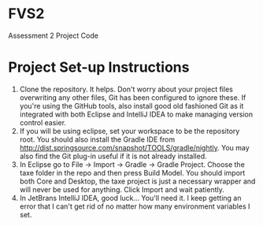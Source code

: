 FVS2
====

Assessment 2 Project Code

Project Set-up Instructions
===========================

1. Clone the repository.  It helps.  Don't worry about your project files overwriting any other files, Git has been configured to ignore these.  If you're using the GitHub tools, also install good old fashioned Git as it integrated with both Eclipse and IntelliJ IDEA to make managing version control easier.
2. If you will be using eclipse, set your workspace to be the repository root.  You should also install the Gradle IDE from http://dist.springsource.com/snapshot/TOOLS/gradle/nightly.  You may also find the Git plug-in useful if it is not already installed.
3. In Eclipse go to File -> Import -> Gradle -> Gradle Project.  Choose the taxe folder in the repo and then press Build Model.  You should import both Core and Desktop, the taxe project is just a necessary wrapper and will never be used for anything.  Click Import and wait patiently.
4. In JetBrans IntelliJ IDEA, good luck... You'll need it.  I keep getting an error that I can't get rid of no matter how many environment variables I set.
